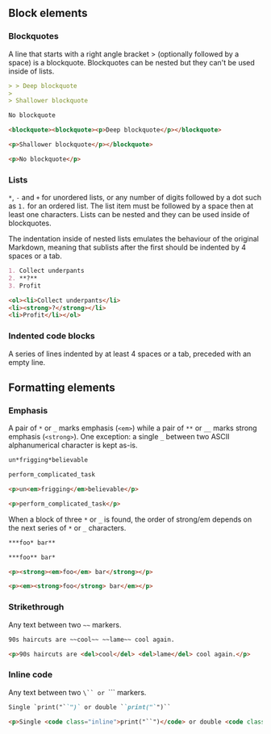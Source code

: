 ## Block elements

### Blockquotes

A line that starts with a right angle bracket > (optionally followed by a space) is a blockquote. Blockquotes can be nested but they can't be used inside of lists.

```md
> > Deep blockquote
>
> Shallower blockquote

No blockquote
```
```html
<blockquote><blockquote><p>Deep blockquote</p></blockquote>

<p>Shallower blockquote</p></blockquote>

<p>No blockquote</p>
```

### Lists

`*`, `-` and `+` for unordered lists, or any number of digits followed by a dot such as `1.` for an ordered list. The list item must be followed by a space then at least one characters. Lists can be nested and they can be used inside of blockquotes.

The indentation inside of nested lists emulates the behaviour of the original Markdown, meaning that sublists after the first should be indented by 4 spaces or a tab.

```md
1. Collect underpants
2. **?**
3. Profit
```
```html
<ol><li>Collect underpants</li>
<li><strong>?</strong></li>
<li>Profit</li></ol>
```

### Indented code blocks

A series of lines indented by at least 4 spaces or a tab, preceded with an empty line.


## Formatting elements

### Emphasis

A pair of `*` or `_` marks emphasis (`<em>`) while a pair of `**` or `__` marks strong emphasis (`<strong>`). One exception: a single `_` between two ASCII alphanumerical character is kept as-is.

```md
un*frigging*believable

perform_complicated_task
```
```html
<p>un<em>frigging</em>believable</p>

<p>perform_complicated_task</p>
```

When a block of three `*` or `_` is found, the order of strong/em depends on the next series of `*` or `_` characters.

```md
***foo* bar**

***foo** bar*
```
```html
<p><strong><em>foo</em> bar</strong></p>

<p><em><strong>foo</strong> bar</em></p>
```

### Strikethrough

Any text between two `~~` markers.

```md
90s haircuts are ~~cool~~ ~~lame~~ cool again.
```
```html
<p>90s haircuts are <del>cool</del> <del>lame</del> cool again.</p>
```

### Inline code

Any text between two `\`` or `\`\`` markers.

```md
Single `print("``")` or double ``print("`")``
```
```html
<p>Single <code class="inline">print("``")</code> or double <code class="inline">print("`")</code></p>
```
